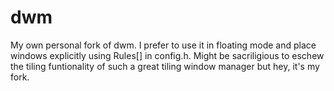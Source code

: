 # dwm
My own personal fork of dwm.  I prefer to use it in floating mode and place windows 
explicitly using Rules[] in config.h.  Might be sacriligious to eschew the tiling
funtionality of such a great tiling window manager but hey, it's my fork.
